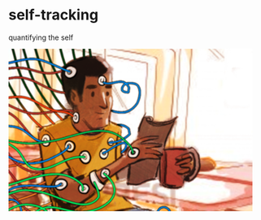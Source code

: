 # self-tracking
quantifying the self

![self-tracking-image](images/self-tracking.png?raw=true "self-tracking-image")
